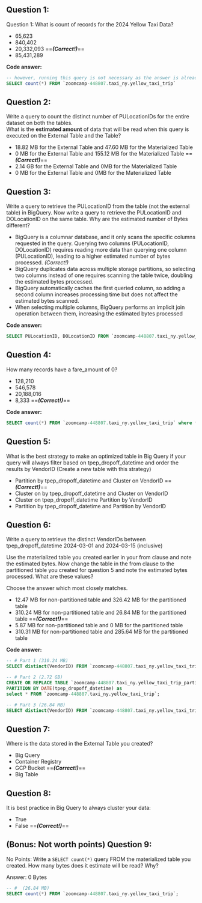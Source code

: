 ## Question 1:
Question 1: What is count of records for the 2024 Yellow Taxi Data?
- 65,623
- 840,402
- 20,332,093  ==***(Correct!)***==
- 85,431,289
  
  
**Code answer:**


```sql
-- however, running this query is not necessary as the answer is already provided details on bigquery
SELECT count(*) FROM `zoomcamp-448807.taxi_ny.yellow_taxi_trip`
``` 

## Question 2:
Write a query to count the distinct number of PULocationIDs for the entire dataset on both the tables.</br> 
What is the **estimated amount** of data that will be read when this query is executed on the External Table and the Table?

- 18.82 MB for the External Table and 47.60 MB for the Materialized Table
- 0 MB for the External Table and 155.12 MB for the Materialized Table ==***(Correct!)***==
- 2.14 GB for the External Table and 0MB for the Materialized Table
- 0 MB for the External Table and 0MB for the Materialized Table

## Question 3:
Write a query to retrieve the PULocationID from the table (not the external table) in BigQuery. Now write a query to retrieve the PULocationID and DOLocationID on the same table. Why are the estimated number of Bytes different?
- BigQuery is a columnar database, and it only scans the specific columns requested in the query. Querying two columns (PULocationID, DOLocationID) requires 
reading more data than querying one column (PULocationID), leading to a higher estimated number of bytes processed. *(Correct!)*
- BigQuery duplicates data across multiple storage partitions, so selecting two columns instead of one requires scanning the table twice, 
doubling the estimated bytes processed.
- BigQuery automatically caches the first queried column, so adding a second column increases processing time but does not affect the estimated bytes scanned.
- When selecting multiple columns, BigQuery performs an implicit join operation between them, increasing the estimated bytes processed

**Code answer:**
```sql
SELECT PULocationID, DOLocationID FROM `zoomcamp-448807.taxi_ny.yellow_taxi_trip`
``` 

## Question 4:
How many records have a fare_amount of 0?
- 128,210
- 546,578
- 20,188,016
- 8,333 ==***(Correct!)***==

**Code answer:**
```sql
SELECT count(*) FROM `zoomcamp-448807.taxi_ny.yellow_taxi_trip` where fare_amount =0
``` 

## Question 5:
What is the best strategy to make an optimized table in Big Query if your query will always filter based on tpep_dropoff_datetime and order the results by VendorID (Create a new table with this strategy)
- Partition by tpep_dropoff_datetime and Cluster on VendorID   ==***(Correct!)***==
- Cluster on by tpep_dropoff_datetime and Cluster on VendorID
- Cluster on tpep_dropoff_datetime Partition by VendorID
- Partition by tpep_dropoff_datetime and Partition by VendorID


## Question 6:
Write a query to retrieve the distinct VendorIDs between tpep_dropoff_datetime
2024-03-01 and 2024-03-15 (inclusive)</br>

Use the materialized table you created earlier in your from clause and note the estimated bytes. Now change the table in the from clause to the partitioned table you created for question 5 and note the estimated bytes processed. What are these values? </br>

Choose the answer which most closely matches.</br> 

- 12.47 MB for non-partitioned table and 326.42 MB for the partitioned table
- 310.24 MB for non-partitioned table and 26.84 MB for the partitioned table ==***(Correct!)***==
- 5.87 MB for non-partitioned table and 0 MB for the partitioned table
- 310.31 MB for non-partitioned table and 285.64 MB for the partitioned table

**Code answer:**

```sql
-- # Part 1 (310.24 MB)
SELECT distinct(VendorID) FROM `zoomcamp-448807.taxi_ny.yellow_taxi_trip` where tpep_dropoff_datetime >='2024-03-01' and tpep_dropoff_datetime <='2024-03-15';

-- # Part 2 (2.72 GB)
CREATE OR REPLACE TABLE `zoomcamp-448807.taxi_ny.yellow_taxi_trip_partitioned`
PARTITION BY DATE(tpep_dropoff_datetime) as 
select * FROM `zoomcamp-448807.taxi_ny.yellow_taxi_trip`;

-- # Part 3 (26.84 MB)
SELECT distinct(VendorID) FROM `zoomcamp-448807.taxi_ny.yellow_taxi_trip_partitioned` where tpep_dropoff_datetime >='2024-03-01' and tpep_dropoff_datetime <='2024-03-15'; 

``` 

## Question 7: 
Where is the data stored in the External Table you created?

- Big Query
- Container Registry
- GCP Bucket ==***(Correct!)***==
- Big Table

## Question 8:
It is best practice in Big Query to always cluster your data:
- True
- False ==***(Correct!)***==


## (Bonus: Not worth points) Question 9:
No Points: Write a `SELECT count(*)` query FROM the materialized table you created. How many bytes does it estimate will be read? Why?

Answer: 0 Bytes

``` sql
-- #  (26.84 MB)
SELECT count(*) FROM `zoomcamp-448807.taxi_ny.yellow_taxi_trip`; 

``` 